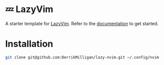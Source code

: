 # 💤 LazyVim

A starter template for [LazyVim](https://github.com/LazyVim/LazyVim).
Refer to the [documentation](https://lazyvim.github.io/installation) to get started.

# Installation

```bash
git clone git@github.com:DerrikMilligan/lazy-nvim.git ~/.config/nvim
```
